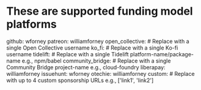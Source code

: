 # These are supported funding model platforms

github: wforney
patreon: williamforney
open_collective: # Replace with a single Open Collective username
ko_fi: # Replace with a single Ko-fi username
tidelift: # Replace with a single Tidelift platform-name/package-name e.g., npm/babel
community_bridge: # Replace with a single Community Bridge project-name e.g., cloud-foundry
liberapay: williamforney
issuehunt: wforney
otechie: williamforney
custom: # Replace with up to 4 custom sponsorship URLs e.g., ['link1', 'link2']
